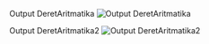 Output DeretAritmatika
![Output DeretAritmatika](https://user-images.githubusercontent.com/70837905/127119603-6fec90db-ba85-4cc2-a621-98af09b1d218.PNG)


Output DeretAritmatika2
![Output DeretAritmatika2](https://user-images.githubusercontent.com/70837905/127119655-61bdff75-1836-4301-b108-23ccc66b027c.PNG)
